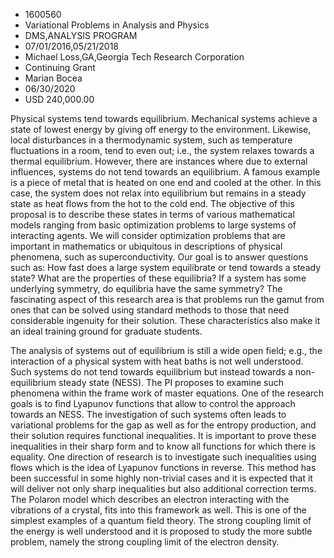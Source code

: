 
* 1600560
* Variational Problems in Analysis and Physics
* DMS,ANALYSIS PROGRAM
* 07/01/2016,05/21/2018
* Michael Loss,GA,Georgia Tech Research Corporation
* Continuing Grant
* Marian Bocea
* 06/30/2020
* USD 240,000.00

Physical systems tend towards equilibrium. Mechanical systems achieve a state of
lowest energy by giving off energy to the environment. Likewise, local
disturbances in a thermodynamic system, such as temperature fluctuations in a
room, tend to even out; i.e., the system relaxes towards a thermal equilibrium.
However, there are instances where due to external influences, systems do not
tend towards an equilibrium. A famous example is a piece of metal that is heated
on one end and cooled at the other. In this case, the system does not relax into
equilibrium but remains in a steady state as heat flows from the hot to the cold
end. The objective of this proposal is to describe these states in terms of
various mathematical models ranging from basic optimization problems to large
systems of interacting agents. We will consider optimization problems that are
important in mathematics or ubiquitous in descriptions of physical phenomena,
such as superconductivity. Our goal is to answer questions such as: How fast
does a large system equilibrate or tend towards a steady state? What are the
properties of these equilibria? If a system has some underlying symmetry, do
equilibria have the same symmetry? The fascinating aspect of this research area
is that problems run the gamut from ones that can be solved using standard
methods to those that need considerable ingenuity for their solution. These
characteristics also make it an ideal training ground for graduate students.

The analysis of systems out of equilibrium is still a wide open field; e.g., the
interaction of a physical system with heat baths is not well understood. Such
systems do not tend towards equilibrium but instead towards a non-equilibrium
steady state (NESS). The PI proposes to examine such phenomena within the frame
work of master equations. One of the research goals is to find Lyapunov
functions that allow to control the approach towards an NESS. The investigation
of such systems often leads to variational problems for the gap as well as for
the entropy production, and their solution requires functional inequalities. It
is important to prove these inequalities in their sharp form and to know all
functions for which there is equality. One direction of research is to
investigate such inequalities using flows which is the idea of Lyapunov
functions in reverse. This method has been successful in some highly non-trivial
cases and it is expected that it will deliver not only sharp inequalities but
also additional correction terms. The Polaron model which describes an electron
interacting with the vibrations of a crystal, fits into this framework as well.
This is one of the simplest examples of a quantum field theory. The strong
coupling limit of the energy is well understood and it is proposed to study the
more subtle problem, namely the strong coupling limit of the electron density.
